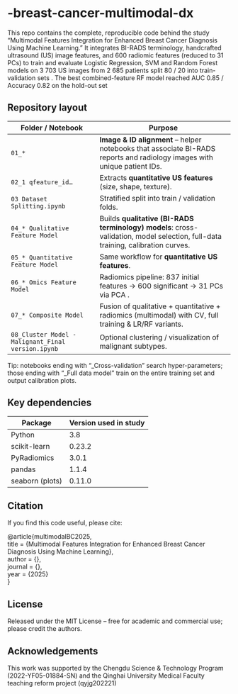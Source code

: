 # -breast-cancer-multimodal-dx

This repo contains the complete, reproducible code behind the study
“Multimodal Features Integration for Enhanced Breast Cancer Diagnosis Using Machine Learning.”
It integrates BI-RADS terminology, handcrafted ultrasound (US) image features, and 600 radiomic features (reduced to 31 PCs) to train and evaluate Logistic Regression, SVM and Random Forest models on 3 703 US images from 2 685 patients split 80 / 20 into train-validation sets 
.
The best combined-feature RF model reached AUC 0.85 / Accuracy 0.82 on the hold-out set

## Repository layout
| Folder / Notebook                                  | Purpose                                                                                                                         |
| -------------------------------------------------- | ------------------------------------------------------------------------------------------------------------------------------- |
| `01_*`                                             | **Image & ID alignment** – helper notebooks that associate BI-RADS reports and radiology images with unique patient IDs.        |
| `02_1 qfeature_id…`                                | Extracts **quantitative US features** (size, shape, texture).                                                                   |
| `03 Dataset Splitting.ipynb`                       | Stratified split into train / validation folds.                                                                                 |
| `04_* Qualitative Feature Model`                   | Builds **qualitative (BI-RADS terminology) models**: cross-validation, model selection, full-data training, calibration curves. |
| `05_* Quantitative Feature Model`                  | Same workflow for **quantitative US features**.                                                                                 |
| `06_* Omics Feature Model`                         | Radiomics pipeline: 837 initial features → 600 significant → 31 PCs via PCA .                                                   |
| `07_* Composite Model`                             | Fusion of qualitative + quantitative + radiomics (multimodal) with CV, full training & LR/RF variants.                          |
| `08_Cluster Model - Malignant_Final version.ipynb` | Optional clustering / visualization of malignant subtypes.                                                                      |

Tip: notebooks ending with “_Cross-validation” search hyper-parameters; those ending with “_Full data model” train on the entire training set and output calibration plots.



## Key dependencies
| Package         | Version used in study |
| --------------- | --------------------- |
| Python          | 3.8                   |
| scikit-learn    | 0.23.2                |
| PyRadiomics     | 3.0.1                 |
| pandas          | 1.1.4                 |
| seaborn (plots) | 0.11.0                |



## Citation
If you find this code useful, please cite:


@article{multimodalBC2025,\
  title   = {Multimodal Features Integration for Enhanced Breast Cancer Diagnosis Using Machine Learning},\
  author  = {},\
  journal = {},\
  year    = {2025}\
}


## License
Released under the MIT License – free for academic and commercial use; please credit the authors.

## Acknowledgements
This work was supported by the Chengdu Science & Technology Program (2022-YF05-01884-SN) and the Qinghai University Medical Faculty teaching reform project (qyjg202221)
